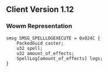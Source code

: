 ## Client Version 1.12

### Wowm Representation
```rust,ignore
smsg SMSG_SPELLLOGEXECUTE = 0x024C {
    PackedGuid caster;    
    u32 spell;    
    u32 amount_of_effects;    
    SpellLog[amount_of_effects] logs;    
}

```
